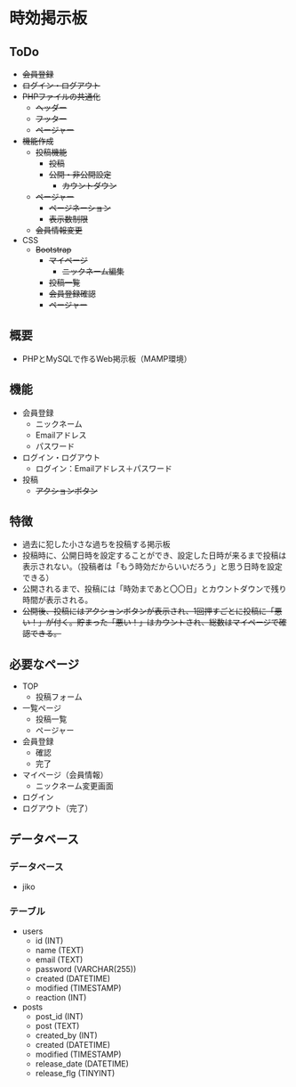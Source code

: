 # 時効掲示板

## ToDo
- ~~会員登録~~
- ~~ログイン・ログアウト~~
- ~~PHPファイルの共通化~~
  - ~~ヘッダー~~
  - ~~フッター~~
  - ~~ページャー~~
- ~~機能作成~~
  - ~~投稿機能~~
    - ~~投稿~~
    - ~~公開・非公開設定~~
      - ~~カウントダウン~~
  - ~~ページャー~~
    - ~~ページネーション~~
    - ~~表示数制限~~
  - ~~会員情報変更~~
- CSS
  - ~~Bootstrap~~
    - ~~マイページ~~
      - ~~ニックネーム編集~~
    - ~~投稿一覧~~
    - ~~会員登録確認~~
    - ~~ページャー~~

## 概要
- PHPとMySQLで作るWeb掲示板（MAMP環境）
## 機能
- 会員登録
  - ニックネーム
  - Emailアドレス
  - パスワード
- ログイン・ログアウト
  - ログイン：Emailアドレス＋パスワード
- 投稿
  - ~~アクションボタン~~
## 特徴
- 過去に犯した小さな過ちを投稿する掲示板
- 投稿時に、公開日時を設定することができ、設定した日時が来るまで投稿は表示されない。（投稿者は「もう時効だからいいだろう」と思う日時を設定できる）
- 公開されるまで、投稿には「時効まであと〇〇日」とカウントダウンで残り時間が表示される。
- ~~公開後、投稿にはアクションボタンが表示され、1回押すごとに投稿に「悪い！」が付く。貯まった「悪い！」はカウントされ、総数はマイページで確認できる。~~
## 必要なページ
- TOP
  - 投稿フォーム
- 一覧ページ
  - 投稿一覧
  - ページャー
- 会員登録
  - 確認
  - 完了
- マイページ（会員情報）
  - ニックネーム変更画面
- ログイン
- ログアウト（完了）
## データベース
### データベース
- jiko
### テーブル
- users
  - id (INT)
  - name (TEXT)
  - email (TEXT)
  - password (VARCHAR(255))
  - created (DATETIME)
  - modified (TIMESTAMP)
  - reaction (INT)
- posts
  - post_id (INT)
  - post (TEXT)
  - created_by (INT)
  - created (DATETIME)
  - modified (TIMESTAMP)
  - release_date (DATETIME)
  - release_flg (TINYINT)